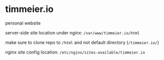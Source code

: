 # timmeier.io
personal website

server-side site location under nginx: `/var/www/timmeier.io/html`

make sure to clone repo to `/html` and not default directory (`/timmeier.io/`)

nginx site config location: `/etc/nginx/sites-available/timmeier.io`
